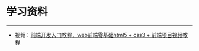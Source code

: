 # 学习资料  

---

- 视频：<a href="https://www.bilibili.com/video/BV1Kg411T7t9?spm_id_from=333.788.player.switch&vd_source=0af3f3aee70186db0ff8b48dc6b2a415&p=45">前端开发入门教程，web前端零基础html5 + css3 + 前端项目视频教程</a>